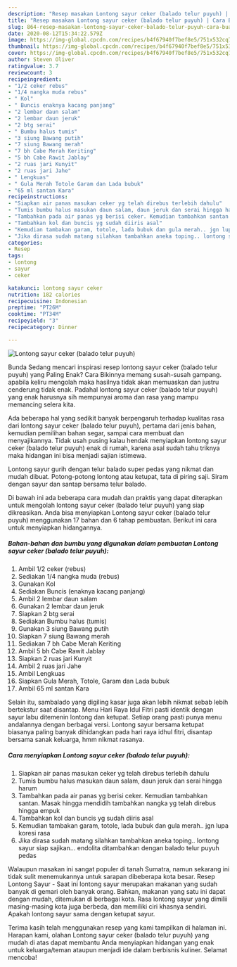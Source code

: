 ```yaml
---
description: "Resep masakan Lontong sayur ceker (balado telur puyuh) | Cara Buat Lontong sayur ceker (balado telur puyuh) Yang Lezat Sekali"
title: "Resep masakan Lontong sayur ceker (balado telur puyuh) | Cara Buat Lontong sayur ceker (balado telur puyuh) Yang Lezat Sekali"
slug: 864-resep-masakan-lontong-sayur-ceker-balado-telur-puyuh-cara-buat-lontong-sayur-ceker-balado-telur-puyuh-yang-lezat-sekali
date: 2020-08-12T15:34:22.579Z
image: https://img-global.cpcdn.com/recipes/b4f67940f7bef8e5/751x532cq70/lontong-sayur-ceker-balado-telur-puyuh-foto-resep-utama.jpg
thumbnail: https://img-global.cpcdn.com/recipes/b4f67940f7bef8e5/751x532cq70/lontong-sayur-ceker-balado-telur-puyuh-foto-resep-utama.jpg
cover: https://img-global.cpcdn.com/recipes/b4f67940f7bef8e5/751x532cq70/lontong-sayur-ceker-balado-telur-puyuh-foto-resep-utama.jpg
author: Steven Oliver
ratingvalue: 3.7
reviewcount: 3
recipeingredient:
- "1/2 ceker rebus"
- "1/4 nangka muda rebus"
- " Kol"
- " Buncis enaknya kacang panjang"
- "2 lembar daun salam"
- "2 lembar daun jeruk"
- "2 btg serai"
- " Bumbu halus tumis"
- "3 siung Bawang putih"
- "7 siung Bawang merah"
- "7 bh Cabe Merah Keriting"
- "5 bh Cabe Rawit Jablay"
- "2 ruas jari Kunyit"
- "2 ruas jari Jahe"
- " Lengkuas"
- " Gula Merah Totole Garam dan Lada bubuk"
- "65 ml santan Kara"
recipeinstructions:
- "Siapkan air panas masukan ceker yg telah direbus terlebih dahulu"
- "Tumis bumbu halus masukan daun salam, daun jeruk dan serai hingga harum"
- "Tambahkan pada air panas yg berisi ceker. Kemudian tambahkan santan. Masak hingga mendidih tambahkan nangka yg telah direbus hingga empuk"
- "Tambahkan kol dan buncis yg sudah diiris asal"
- "Kemudian tambakan garam, totole, lada bubuk dan gula merah.. jgn lupa koresi rasa"
- "Jika dirasa sudah matang silahkan tambahkan aneka toping.. lontong sayur siap sajikan... endolita ditambahkan dengan balado telur puyuh pedas"
categories:
- Resep
tags:
- lontong
- sayur
- ceker

katakunci: lontong sayur ceker 
nutrition: 182 calories
recipecuisine: Indonesian
preptime: "PT26M"
cooktime: "PT34M"
recipeyield: "3"
recipecategory: Dinner

---
```



![Lontong sayur ceker (balado telur puyuh)](https://img-global.cpcdn.com/recipes/b4f67940f7bef8e5/751x532cq70/lontong-sayur-ceker-balado-telur-puyuh-foto-resep-utama.jpg)

Bunda Sedang mencari inspirasi resep lontong sayur ceker (balado telur puyuh) yang Paling Enak? Cara Bikinnya memang susah-susah gampang. apabila keliru mengolah maka hasilnya tidak akan memuaskan dan justru cenderung tidak enak. Padahal lontong sayur ceker (balado telur puyuh) yang enak harusnya sih mempunyai aroma dan rasa yang mampu memancing selera kita.

Ada beberapa hal yang sedikit banyak berpengaruh terhadap kualitas rasa dari lontong sayur ceker (balado telur puyuh), pertama dari jenis bahan, kemudian pemilihan bahan segar, sampai cara membuat dan menyajikannya. Tidak usah pusing kalau hendak menyiapkan lontong sayur ceker (balado telur puyuh) enak di rumah, karena asal sudah tahu triknya maka hidangan ini bisa menjadi sajian istimewa.

Lontong sayur gurih dengan telur balado super pedas yang nikmat dan mudah dibuat. Potong-potong lontong atau ketupat, tata di piring saji. Siram dengan sayur dan santap bersama telur balado.


Di bawah ini ada beberapa cara mudah dan praktis yang dapat diterapkan untuk mengolah lontong sayur ceker (balado telur puyuh) yang siap dikreasikan. Anda bisa menyiapkan Lontong sayur ceker (balado telur puyuh) menggunakan 17 bahan dan 6 tahap pembuatan. Berikut ini cara untuk menyiapkan hidangannya.

<!--inarticleads1-->

##### Bahan-bahan dan bumbu yang digunakan dalam pembuatan Lontong sayur ceker (balado telur puyuh):

1. Ambil 1/2 ceker (rebus)
1. Sediakan 1/4 nangka muda (rebus)
1. Gunakan  Kol
1. Sediakan  Buncis (enaknya kacang panjang)
1. Ambil 2 lembar daun salam
1. Gunakan 2 lembar daun jeruk
1. Siapkan 2 btg serai
1. Sediakan  Bumbu halus (tumis)
1. Gunakan 3 siung Bawang putih
1. Siapkan 7 siung Bawang merah
1. Sediakan 7 bh Cabe Merah Keriting
1. Ambil 5 bh Cabe Rawit Jablay
1. Siapkan 2 ruas jari Kunyit
1. Ambil 2 ruas jari Jahe
1. Ambil  Lengkuas
1. Siapkan  Gula Merah, Totole, Garam dan Lada bubuk
1. Ambil 65 ml santan Kara


Selain itu, sambalado yang digiling kasar juga akan lebih nikmat sebab lebih bertekstur saat disantap. Menu Hari Raya Idul Fitri pasti identik dengan sayur labu ditemenin lontong dan ketupat. Setiap orang pasti punya menu andalannya dengan berbagai versi. Lontong sayur bersama ketupat biasanya paling banyak dihidangkan pada hari raya idhul fitri, disantap bersama sanak keluarga, hmm nikmat rasanya. 

<!--inarticleads2-->

##### Cara menyiapkan Lontong sayur ceker (balado telur puyuh):

1. Siapkan air panas masukan ceker yg telah direbus terlebih dahulu
1. Tumis bumbu halus masukan daun salam, daun jeruk dan serai hingga harum
1. Tambahkan pada air panas yg berisi ceker. Kemudian tambahkan santan. Masak hingga mendidih tambahkan nangka yg telah direbus hingga empuk
1. Tambahkan kol dan buncis yg sudah diiris asal
1. Kemudian tambakan garam, totole, lada bubuk dan gula merah.. jgn lupa koresi rasa
1. Jika dirasa sudah matang silahkan tambahkan aneka toping.. lontong sayur siap sajikan... endolita ditambahkan dengan balado telur puyuh pedas


Walaupun masakan ini sangat populer di tanah Sumatra, namun sekarang ini tidak sulit menemukannya untuk sarapan dibeberapa kota besar. Resep Lontong Sayur - Saat ini lontong sayur merupakan makanan yang sudah banyak di gemari oleh banyak orang. Bahkan, makanan yang satu ini dapat dengan mudah, ditemukan di berbagai kota. Rasa lontong sayur yang dimilii masing-masing kota juga berbeda, dan memiliki ciri khasnya sendiri. Apakah lontong sayur sama dengan ketupat sayur. 

Terima kasih telah menggunakan resep yang kami tampilkan di halaman ini. Harapan kami, olahan Lontong sayur ceker (balado telur puyuh) yang mudah di atas dapat membantu Anda menyiapkan hidangan yang enak untuk keluarga/teman ataupun menjadi ide dalam berbisnis kuliner. Selamat mencoba!

